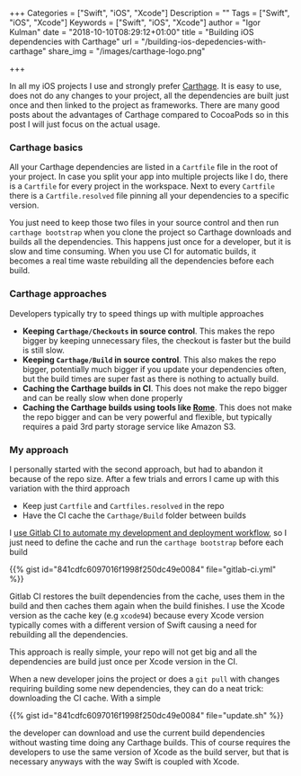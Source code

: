 +++
Categories = ["Swift", "iOS", "Xcode"]
Description = ""
Tags = ["Swift", "iOS", "Xcode"]
Keywords = ["Swift", "iOS", "Xcode"]
author = "Igor Kulman"
date = "2018-10-10T08:29:12+01:00"
title = "Building iOS dependencies with Carthage"
url = "/building-ios-depedencies-with-carthage"
share_img = "/images/carthage-logo.png"

+++

In all my iOS projects I use and strongly prefer [Carthage](https://github.com/Carthage/Carthage). It is easy to use, does not do any changes to your project, all the dependencies are built just once and then linked to the project as frameworks. There are many good posts about the advantages of Carthage compared to CocoaPods so in this post I will just focus on the actual usage.

### Carthage basics

All your Carthage dependencies are listed in a `Cartfile` file in the root of your project. In case you split your app into multiple projects like I do, there is a `Cartfile` for every project in the workspace. Next to every `Cartfile` there is a `Cartfile.resolved` file pinning all your dependencies to a specific version.

You just need to keep those two files in your source control and then run `carthage bootstrap` when you clone the project so Carthage downloads and builds all the dependencies. This happens just once for a developer, but it is slow and time consuming. When you use CI for automatic builds, it becomes a real time waste rebuilding all the dependencies before each build.

### Carthage approaches

Developers typically try to speed things up with multiple approaches

* **Keeping `Carthage/Checkouts` in source control**. This makes the repo bigger by keeping unnecessary files, the checkout is faster but the build is still slow.
* **Keeping `Carthage/Build` in source control**. This also makes the repo bigger, potentially much bigger if you update your dependencies often, but the build times are super fast as there is nothing to actually build.
* **Caching the Carthage builds in CI**. This does not make the repo bigger and can be really slow when done properly
* **Caching the Carthage builds using tools like [Rome](https://github.com/blender/Rome)**. This does not make the repo bigger and can be very powerful and flexible, but typically requires a paid 3rd party storage service like Amazon S3. 

<!--more-->

### My approach

I personally started with the second approach, but had to abandon it because of the repo size. After a few trials and errors I came up with this variation with the third approach

* Keep just `Cartfile` and `Cartfiles.resolved` in the repo
* Have the CI cache the `Carthage/Build` folder between builds

I [use Gitlab CI to automate my development and deployment workflow](/automating-ios-development-and-distribution-workflow), so I just need to define the cache and run the `carthage bootstrap` before each build

{{% gist id="841cdfc6097016f1998f250dc49e0084" file="gitlab-ci.yml" %}}

Gitlab CI restores the built dependencies from the cache, uses them in the build and then caches them again when the build finishes. I use the Xcode version as the cache key (e.g `xcode94`) because every Xcode version typically comes with a different version of Swift causing a need for rebuilding all the dependencies. 

This approach is really simple, your repo will not get big and all the dependencies are build just once per Xcode version in the CI. 

When a new developer joins the project or does a `git pull` with changes requiring building some new dependencies, they can do a neat trick: downloading the CI cache. With a simple 

{{% gist id="841cdfc6097016f1998f250dc49e0084" file="update.sh" %}}

the developer can download and use the current build dependencies without wasting time doing any Carthage builds. This of course requires the developers to use the same version of Xcode as the build server, but that is necessary anyways with the way Swift is coupled with Xcode.